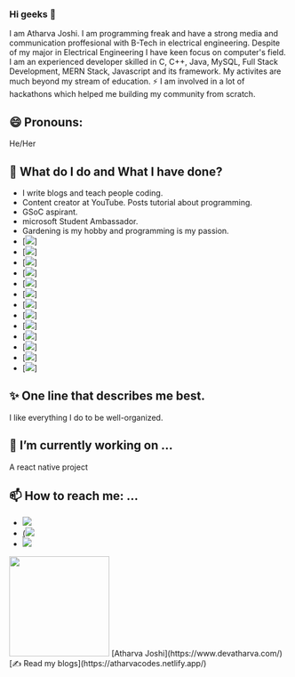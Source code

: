 ### Hi geeks 👋

<!--
**atharva20-coder/atharva20-coder** is a ✨ _special_ ✨ repository because its `README.md` (this file) appears on your GitHub profile.
-->

I am Atharva Joshi. I am programming freak and have a strong media and communication proffesional with B-Tech in electrical engineering. Despite of my major in Electrical Engineering I have keen focus on computer's field. I am an experienced developer skilled in C, C++, Java, MySQL, Full Stack Development, MERN Stack, Javascript and its framework. My activites are much beyond my stream of education. ⚡ I am involved in a lot of hackathons which helped me building my community from scratch.

## 😄 Pronouns: 

He/Her

## 🌱 What do I do and What I have done?

- I write blogs and teach people coding.
- Content creator at YouTube. Posts tutorial about programming.
- GSoC aspirant.
- microsoft Student Ambassador.
- Gardening is my hobby and programming is my passion.
- [<img src = "https://img.shields.io/badge/HTML5-E34F26?style=for-the-badge&logo=html5&logoColor=white)">]
- [<img src = "https://img.shields.io/badge/CSS3-1572B6?style=for-the-badge&logo=css3&logoColor=white">]
- [<img src = "https://img.shields.io/badge/JavaScript-F7DF1E?style=for-the-badge&logo=javascript&logoColor=black">]
- [<img src = "https://img.shields.io/badge/C-00599C?style=for-the-badge&logo=c&logoColor=white">]
- [<img src = "https://img.shields.io/badge/Java-ED8B00?style=for-the-badge&logo=java&logoColor=white">]
- [<img src = "https://img.shields.io/badge/PHP-777BB4?style=for-the-badge&logo=php&logoColor=white">]
- [<img src = "https://img.shields.io/badge/MySQL-00000F?style=for-the-badge&logo=mysql&logoColor=white">]
- [<img src = "https://img.shields.io/badge/PostgreSQL-316192?style=for-the-badge&logo=postgresql&logoColor=white">]
- [<img src = "https://img.shields.io/badge/MongoDB-4EA94B?style=for-the-badge&logo=mongodb&logoColor=white">]
- [<img src ="https://img.shields.io/badge/React_Native-20232A?style=for-the-badge&logo=react&logoColor=61DAFB">]
- [<img src ="https://img.shields.io/badge/Node.js-43853D?style=for-the-badge&logo=node-dot-js&logoColor=white">]
- [<img src ="https://img.shields.io/badge/npm-CB3837?style=for-the-badge&logo=npm&logoColor=white">]
- [<img src ="https://img.shields.io/badge/React-20232A?style=for-the-badge&logo=react&logoColor=61DAFB">]


## ✨ One line that describes me best.
I like everything I do to be well-organized.

## 🔭 I’m currently working on ...
 
 A react native project
 
## 📫 How to reach me: ...

- [<img src="https://img.shields.io/badge/Gmail-D14836?style=for-the-badge&logo=gmail&logoColor=white">](atharvajoshi131995@gmail.com)
- [(<img src = "https://img.shields.io/badge/Discord-7289DA?style=for-the-badge&logo=discord&logoColor=white">](https://discord.gg/WyxF8W97cD)
- [<img src = "https://img.shields.io/badge/Instagram-E4405F?style=for-the-badge&logo=instagram&logoColor=white">](https://www.instagram.com/atharva20_coder/)

<img height="180em" src="https://github-readme-stats.vercel.app/api?username=atharva20-coder&show_icons=true&hide_border=true&&count_private=true&include_all_commits=true" />
[Atharva Joshi](https://www.devatharva.com/)
[✍ Read my blogs](https://atharvacodes.netlify.app/)
